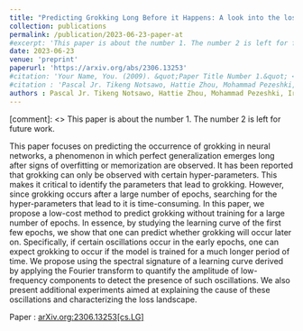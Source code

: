 ```yaml
---
title: "Predicting Grokking Long Before it Happens: A look into the loss landscape of models which grok"
collection: publications
permalink: /publication/2023-06-23-paper-at
#excerpt: 'This paper is about the number 1. The number 2 is left for future work.'
date: 2023-06-23
venue: 'preprint'
paperurl: 'https://arxiv.org/abs/2306.13253'
#citation: 'Your Name, You. (2009). &quot;Paper Title Number 1.&quot; <i>Journal 1</i>. 1(1).'
#citation : 'Pascal Jr. Tikeng Notsawo, Hattie Zhou, Mohammad Pezeshki, Irina Rish, Guillaume Dumas. (2023). "Predicting Grokking Long Before it Happens: A look into the loss landscape of models which grok." <i>preprint</i>.'
authors : Pascal Jr. Tikeng Notsawo, Hattie Zhou, Mohammad Pezeshki, Irina Rish, Guillaume Dumas
---
```

[comment]: <> This paper is about the number 1. The number 2 is left for future work.

This paper focuses on predicting the occurrence of grokking in neural networks, a phenomenon in which perfect generalization emerges long after signs of overfitting or memorization are observed. It has been reported that grokking can only be observed with certain hyper-parameters. This makes it critical to identify the parameters that lead to grokking. However, since grokking occurs after a large number of epochs, searching for the hyper-parameters that lead to it is time-consuming. In this paper, we propose a low-cost method to predict grokking without training for a large number of epochs. In essence, by studying the learning curve of the first few epochs, we show that one can predict whether grokking will occur later on. Specifically, if certain oscillations occur in the early epochs, one can expect grokking to occur if the model is trained for a much longer period of time. We propose using the spectral signature of a learning curve derived by applying the Fourier transform to quantify the amplitude of low-frequency components to detect the presence of such oscillations. We also present additional experiments aimed at explaining the cause of these oscillations and characterizing the loss landscape.

Paper : [arXiv.org:2306.13253[cs.LG]](https://arxiv.org/abs/2306.13253)